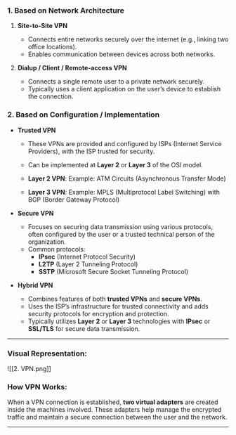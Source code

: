 ### **1. Based on Network Architecture**

1. **Site-to-Site VPN**
    
    - Connects entire networks securely over the internet (e.g., linking two office locations).
    - Enables communication between devices across both networks.
2. **Dialup / Client / Remote-access VPN**
    
    - Connects a single remote user to a private network securely.
    - Typically uses a client application on the user’s device to establish the connection.

### **2. Based on Configuration / Implementation**

- **Trusted VPN**
    
    - These VPNs are provided and configured by ISPs (Internet Service Providers), with the ISP trusted for security.
        
    - Can be implemented at **Layer 2** or **Layer 3** of the OSI model.
        
    - **Layer 2 VPN**: Example: ATM Circuits (Asynchronous Transfer Mode)
        
    - **Layer 3 VPN**: Example: MPLS (Multiprotocol Label Switching) with BGP (Border Gateway Protocol)
        
- **Secure VPN**
    
    - Focuses on securing data transmission using various protocols, often configured by the user or a trusted technical person of the organization.
    - Common protocols:
        - **IPsec** (Internet Protocol Security)
        - **L2TP** (Layer 2 Tunneling Protocol)
        - **SSTP** (Microsoft Secure Socket Tunneling Protocol)
- **Hybrid VPN**
    
    - Combines features of both **trusted VPNs** and **secure VPNs**.
    - Uses the ISP’s infrastructure for trusted connectivity and adds security protocols for encryption and protection.
    - Typically utilizes **Layer 2** or **Layer 3** technologies with **IPsec** or **SSL/TLS** for secure data transmission.

---

### **Visual Representation:**

![[2. VPN.png]]

### **How VPN Works:**

When a VPN connection is established, **two virtual adapters** are created inside the machines involved. These adapters help manage the encrypted traffic and maintain a secure connection between the user and the network.

---
